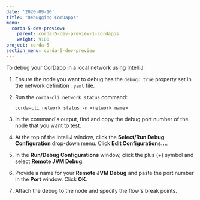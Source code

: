 ```yaml
---
date: '2020-09-10'
title: "Debugging CorDapps"
menu:
  corda-5-dev-preview:
    parent: corda-5-dev-preview-1-cordapps
    weight: 9100
project: corda-5
section_menu: corda-5-dev-preview
---
```


To debug your CorDapp in a local network using IntelliJ:

1. Ensure the node you want to debug has the `debug: true` property set in the network definition `.yaml` file.

2. Run the `corda-cli network status` command:

   `corda-cli network status -n <network name>`

3. In the command's output, find and copy the debug port number of the node that you want to test.

4. At the top of the IntelliJ window, click the **Select/Run Debug Configuration** drop-down menu. Click **Edit Configurations...**.

5. In the **Run/Debug Configurations** window, click the plus (+) symbol and select **Remote JVM Debug**.

6. Provide a name for your **Remote JVM Debug** and paste the port number in the **Port** window. Click **OK**.

7. Attach the debug to the node and specify the flow's break points.
